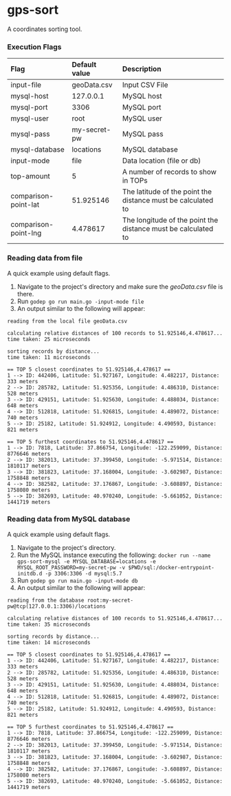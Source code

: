 # gps-sort

A coordinates sorting tool.

### Execution Flags

|Flag|Default value|Description|
|:----|:---|:---|
|input-file|geoData.csv|Input CSV File|
|mysql-host|127.0.0.1|MySQL host|
|mysql-port|3306|MySQL port|
|mysql-user|root|MySQL user|
|mysql-pass|my-secret-pw|MySQL pass|
|mysql-database|locations|MySQL database|
|input-mode|file|Data location (file or db)|
|top-amount|5|A number of records to show in TOPs|
|comparison-point-lat|51.925146|The latitude of the point the distance must be calculated to|
|comparison-point-lng|4.478617|The longitude of the point the distance must be calculated to|

### Reading data from file

A quick example using default flags.

1. Navigate to the project's directory and make sure the *geoData.csv* file is there.
2. Run `godep go run main.go -input-mode file`
3. An output similar to the following will appear:
```
reading from the local file geoData.csv

calculating relative distances of 100 records to 51.925146,4.478617...
time taken: 25 microseconds

sorting records by distance...
time taken: 11 microseconds

== TOP 5 closest coordinates to 51.925146,4.478617 ==
1 --> ID: 442406, Latitude: 51.927167, Longitude: 4.482217, Distance: 333 meters
2 --> ID: 285782, Latitude: 51.925356, Longitude: 4.486310, Distance: 528 meters
3 --> ID: 429151, Latitude: 51.925630, Longitude: 4.488034, Distance: 648 meters
4 --> ID: 512818, Latitude: 51.926815, Longitude: 4.489072, Distance: 740 meters
5 --> ID: 25182, Latitude: 51.924912, Longitude: 4.490593, Distance: 821 meters

== TOP 5 furthest coordinates to 51.925146,4.478617 ==
1 --> ID: 7818, Latitude: 37.866754, Longitude: -122.259099, Distance: 8776646 meters
2 --> ID: 382013, Latitude: 37.399450, Longitude: -5.971514, Distance: 1810117 meters
3 --> ID: 381823, Latitude: 37.168004, Longitude: -3.602987, Distance: 1758848 meters
4 --> ID: 382582, Latitude: 37.176867, Longitude: -3.608897, Distance: 1758080 meters
5 --> ID: 382693, Latitude: 40.970240, Longitude: -5.661052, Distance: 1441719 meters
```

### Reading data from MySQL database

A quick example using default flags.

1. Navigate to the project's directory.
2. Run the MySQL instance executing the following: `docker run --name gps-sort-mysql -e MYSQL_DATABASE=locations -e MYSQL_ROOT_PASSWORD=my-secret-pw -v $PWD/sql:/docker-entrypoint-initdb.d -p 3306:3306 -d mysql:5.7`
3. Run `godep go run main.go -input-mode db`
4. An output similar to the following will appear:
```
reading from the database root:my-secret-pw@tcp(127.0.0.1:3306)/locations

calculating relative distances of 100 records to 51.925146,4.478617...
time taken: 35 microseconds

sorting records by distance...
time taken: 14 microseconds

== TOP 5 closest coordinates to 51.925146,4.478617 ==
1 --> ID: 442406, Latitude: 51.927167, Longitude: 4.482217, Distance: 333 meters
2 --> ID: 285782, Latitude: 51.925356, Longitude: 4.486310, Distance: 528 meters
3 --> ID: 429151, Latitude: 51.925630, Longitude: 4.488034, Distance: 648 meters
4 --> ID: 512818, Latitude: 51.926815, Longitude: 4.489072, Distance: 740 meters
5 --> ID: 25182, Latitude: 51.924912, Longitude: 4.490593, Distance: 821 meters

== TOP 5 furthest coordinates to 51.925146,4.478617 ==
1 --> ID: 7818, Latitude: 37.866754, Longitude: -122.259099, Distance: 8776646 meters
2 --> ID: 382013, Latitude: 37.399450, Longitude: -5.971514, Distance: 1810117 meters
3 --> ID: 381823, Latitude: 37.168004, Longitude: -3.602987, Distance: 1758848 meters
4 --> ID: 382582, Latitude: 37.176867, Longitude: -3.608897, Distance: 1758080 meters
5 --> ID: 382693, Latitude: 40.970240, Longitude: -5.661052, Distance: 1441719 meters
```

